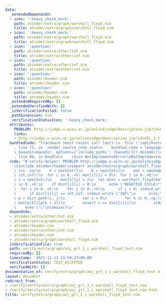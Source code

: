 ```yaml
---
data:
  _extendedDependsOn:
  - icon: ':heavy_check_mark:'
    path: atcoder/extra/graph/warshall_floyd.nim
    title: atcoder/extra/graph/warshall_floyd.nim
  - icon: ':heavy_check_mark:'
    path: atcoder/extra/graph/warshall_floyd.nim
    title: atcoder/extra/graph/warshall_floyd.nim
  - icon: ':question:'
    path: atcoder/extra/other/inf.nim
    title: atcoder/extra/other/inf.nim
  - icon: ':question:'
    path: atcoder/extra/other/inf.nim
    title: atcoder/extra/other/inf.nim
  - icon: ':question:'
    path: atcoder/header.nim
    title: atcoder/header.nim
  - icon: ':question:'
    path: atcoder/header.nim
    title: atcoder/header.nim
  _extendedRequiredBy: []
  _extendedVerifiedWith: []
  _isVerificationFailed: false
  _pathExtension: nim
  _verificationStatusIcon: ':heavy_check_mark:'
  attributes:
    PROBLEM: http://judge.u-aizu.ac.jp/onlinejudge/description.jsp?id=GRL_1_C
    links:
    - http://judge.u-aizu.ac.jp/onlinejudge/description.jsp?id=GRL_1_C
  bundledCode: "Traceback (most recent call last):\n  File \"/opt/hostedtoolcache/Python/3.10.2/x64/lib/python3.10/site-packages/onlinejudge_verify/documentation/build.py\"\
    , line 71, in _render_source_code_stat\n    bundled_code = language.bundle(stat.path,\
    \ basedir=basedir, options={'include_paths': [basedir]}).decode()\n  File \"/opt/hostedtoolcache/Python/3.10.2/x64/lib/python3.10/site-packages/onlinejudge_verify/languages/nim.py\"\
    , line 86, in bundle\n    raise NotImplementedError\nNotImplementedError\n"
  code: "# verify-helper: PROBLEM http://judge.u-aizu.ac.jp/onlinejudge/description.jsp?id=GRL_1_C\n\
    \ninclude atcoder/header\nimport atcoder/extra/graph/warshall_floyd\n\nproc main()\
    \ =\n  var\n    V = nextInt()\n    E = nextInt()\n    mat = newSeqWith(V, newSeqWith(V,\
    \ int.inf))\n  for i in 0..<V: mat[i][i] = 0\n  for i in 0..<E:\n    var x, y,\
    \ z = nextInt()\n    mat[x][y] = z\n  let dist = warshall_floyd(mat)\n  for i\
    \ in 0..<V:\n    if dist[i][i] < 0:\n      echo \"NEGATIVE CYCLE\"\n      return\n\
    \  for i in 0..<V:\n    for j in 0..<V:\n      if j > 0: stdout.write \" \"\n\
    \      if dist[i][j] == int.inf: stdout.write \"INF\"\n      else:\n        let\
    \ p = dist.path(i, j)\n        var s = 0\n        for k in 0..<p.len - 1: s +=\
    \ mat[p[k]][p[k + 1]]\n        assert s == dist[i][j]\n        stdout.write dist[i][j]\n\
    \    echo \"\"\n\nmain()\n"
  dependsOn:
  - atcoder/extra/other/inf.nim
  - atcoder/extra/graph/warshall_floyd.nim
  - atcoder/header.nim
  - atcoder/extra/other/inf.nim
  - atcoder/header.nim
  - atcoder/extra/graph/warshall_floyd.nim
  isVerificationFile: true
  path: verify/extra/graph/aoj_grl_1_c_warshall_floyd_test.nim
  requiredBy: []
  timestamp: '2021-12-11 23:59:27+09:00'
  verificationStatus: TEST_ACCEPTED
  verifiedWith: []
documentation_of: verify/extra/graph/aoj_grl_1_c_warshall_floyd_test.nim
layout: document
redirect_from:
- /verify/verify/extra/graph/aoj_grl_1_c_warshall_floyd_test.nim
- /verify/verify/extra/graph/aoj_grl_1_c_warshall_floyd_test.nim.html
title: verify/extra/graph/aoj_grl_1_c_warshall_floyd_test.nim
---
```

